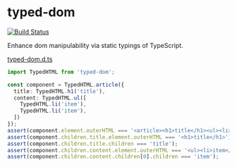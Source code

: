 # typed-dom

[![Build Status](https://travis-ci.org/falsandtru/typed-dom.svg?branch=master)](https://travis-ci.org/falsandtru/typed-dom)

Enhance dom manipulability via static typings of TypeScript.

[typed-dom.d.ts](typed-dom.d.ts)

```ts
import TypedHTML from 'typed-dom';

const component = TypedHTML.article({
  title: TypedHTML.h1('title'),
  content: TypedHTML.ul([
    TypedHTML.li('item'),
    TypedHTML.li('item'),
  ])
});
assert(component.element.outerHTML === '<article><h1>title</h1><ul><li>item</li><li>item</li></ul></article>');
assert(component.children.title.element.outerHTML === '<h1>title</h1>');
assert(component.children.title.children === 'title');
assert(component.children.content.element.outerHTML === '<ul><li>item</li><li>item</li></ul>');
assert(component.children.content.children[0].children === 'item');
```
